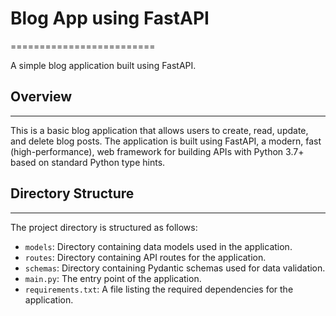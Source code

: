 # Blog App using FastAPI
=========================

A simple blog application built using FastAPI.

## Overview
-----

This is a basic blog application that allows users to create, read, update, and delete blog posts. The application is built using FastAPI, a modern, fast (high-performance), web framework for building APIs with Python 3.7+ based on standard Python type hints.

## Directory Structure
-------------------

The project directory is structured as follows:
*   `models`: Directory containing data models used in the application.
*   `routes`: Directory containing API routes for the application.
*   `schemas`: Directory containing Pydantic schemas used for data validation.
*   `main.py`: The entry point of the application.
*   `requirements.txt`: A file listing the required dependencies for the application.

